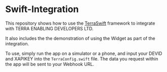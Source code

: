 # Swift-Integration

This repository shows how to use the [TerraSwift](https://github.com/tryterra/TerraSwift) framework to integrate with TERRA ENABLING DEVELOPERS LTD.

It also includes the the demonstration of using the Widget as part of the integration.

To use, simply run the app on a simulator or a phone, and input your DEVID and XAPIKEY into the `TerraConfig.swift` file.
The data you request within the app will be sent to your Webhook URL.
